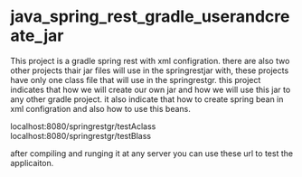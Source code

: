 # java_spring_rest_gradle_userandcreate_jar
This project is a gradle spring rest with xml configration.
there are also two other projects thair jar files will use in the springrestjar with, these projects have only one class file that will use in the springrestgr.
this project indicates that how we will create our own jar and how we will use this jar to any other gradle project.
it also indicate that how to create spring bean in xml configration and also how to use this beans.

localhost:8080/springrestgr/testAclass
localhost:8080/springrestgr/testBlass

after compiling and runging it at any server you can use these url to test the applicaiton.
